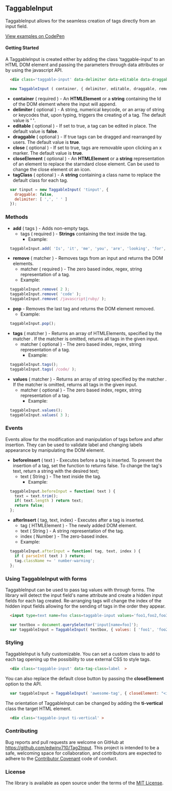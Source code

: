 ## TaggableInput

TaggableInput allows for the seamless creation of tags directly from an input field. 

[ View examples on CodePen ](https://codepen.io/recursiveEd/pen/KNbLKN)

#### Getting Started


A TaggableInput is created either by adding the class 'taggable-input' to an HTML DOM element and passing the parameters through data attributes or by using the javascript API. 

``` html
  <div class='taggable-input' data-delimiter data-editable data-draggable data-removable data-close >
```

``` javascript
  new TaggableInput ( container, { delimiter, editable, draggable, removable } );
```

* **container**    ( required ) - An **HTMLElement** or a **string** containing the Id of the DOM element where the input will append.
* **delimiter**    ( optional ) - A string, numerical keycode, or an array of string or keycodes that, upon typing, triggers the creating of a tag. The default value is **' '**.
* **editable**     ( optional ) - If set to true, a tag can be edited in place. The default value is **false**.
* **draggable**    ( optional ) - If true tags can be dragged and rearranged by users. The default value is **true**.
* **close**        ( optional ) - If set to true, tags are removable upon clicking an x marker. The default value is **true**.
* **closeElement** ( optional ) -  An **HTMLElement** or a **string** representation of an element to replace the starndard close element. Can be used to change the close element ot an icon.
* **tagClass**     ( optional ) -  A **string** containing a class name to replace the default class for each tag.

``` javascript
  var tinput = new TaggableInput( 'tinput', {
    draggable: false,
    delimiter: [ ',', ' ' ]
  });
``` 

### Methods

* **add** ( tags ) -  Adds non-empty tags.
  * tags ( required ) - **Strings** containing the text inside the tag.
    * Example: 
``` javascript 
  taggableInput.add( 'Is', 'it', 'me', 'you', 'are', 'looking', 'for', '?'  );
```

* **remove** ( matcher ) -  Removes tags from an input and returns the DOM elements.
  * matcher ( required ) - The zero based index, regex, string representation of a tag. 
  * Example: 
``` javascript 
  taggableInput.remove( 2 );
  taggableInput.remove( 'code' );
  taggableInput.remove( /javascript|ruby/ );
```

* **pop** -  Removes the last tag and returns the DOM element removed. 
  * Example: 
```javascript 
  taggableInput.pop();
```

* **tags** ( matcher ) - Returns an array of HTMLElements, specified by the matcher . If the matcher is omitted, returns all tags in the given input.
  * matcher ( optional ) - The zero based index, regex, string representation of a tag. 
    * Example: 
``` javascript
  taggableInput.tags();
  taggableInput.tags( /code/ );
```

* **values** ( matcher ) - Returns an array of string specified by the matcher . If the matcher is omitted, returns all tags in the given input.
  * matcher ( optional ) - The zero based index, regex, string representation of a tag. 
    * Example: 
``` javascript
  taggableInput.values();
  taggableInput.values( 3 );
```
### Events

Events allow for the modification and manipulation of tags before and after insertion. They can be used to validate label and changing labels appearance by manipulating the DOM element. 

* **beforeInsert** ( text ) -  Executes before a tag is inserted. To prevent the insertion of a tag, set the function to returns false. To change the tag's text, return a string with the desired text;
  * text ( String ) - The text inside the tag.
    * Example: 
``` javascript 
  taggableInput.beforeInput = function( text ) {
    text = text.trim();
    if( text.length ) return text;
    return false;
  };
 ```

* **afterInsert** ( tag, text, index) - Executes after a tag is inserted.
  * tag ( HTMLElement ) - The newly added DOM element.
  * text ( String ) - A string representation of the tag.
  * index ( Number ) - The zero-based index.
  * Example: 
``` javascript 
  taggableInput.afterInput = function( tag, text, index ) {
    if ( parseInt( text ) ) return;
    tag.className += ' number-warning';
  };
 ```

### Using TaggableInput with forms

TaggableInput can be used to pass tag values with through forms. The library will detect the input field's name attribute and create a hidden input fields for each tag created. Re-arranging tags will change the index of the hidden input fields allowing for the sending of tags in the order they appear.
```html
  <input type=text name=foo class=taggable-input values='foo1,foo2,foo3' /> 
```

```javascript
  var textbox = document.querySelector('input[name=foo]');
  var taggableInput = TaggableInput( textbox, { values: [ 'foo1', 'foo2', 'foo3' ] } );
```

### Styling

TaggableInput is fully customizable. You can set a custom class to add to each tag opening up the possibility to use external CSS to style tags. 

``` html
  <div class='taggable-input' data-tag-class=label  >
```
You can also replace the default close button by passing the **closeElement** option to the API.

```javascript
  var taggableInput = TaggableInput( 'awesome-tag', { closeElement: "<i class='fa fa-close'></i>" } );
```
The orientation of TaggableInput can be changed by adding the **ti-vertical** class the target HTML element.

``` html
  <div class='taggable-input ti-vertical' >
```

### Contributing

Bug reports and pull requests are welcome on GitHub at https://github.com/edwinv710/Tag2Input. This project is intended to be a safe, welcoming space for collaboration, and contributors are expected to adhere to the [Contributor Covenant](http://contributor-covenant.org) code of conduct.

### License

The library is available as open source under the terms of the [MIT License](http://opensource.org/licenses/MIT).
